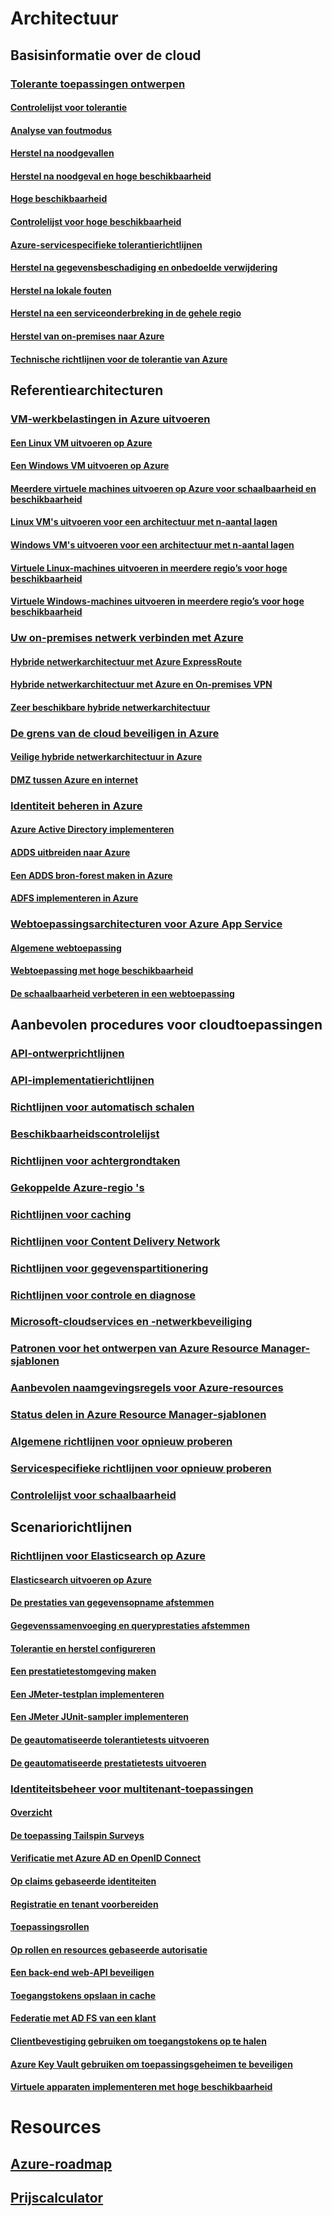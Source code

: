 # Architectuur

## Basisinformatie over de cloud

### [Tolerante toepassingen ontwerpen](guidance-resiliency-overview.md)
#### [Controlelijst voor tolerantie](guidance-resiliency-checklist.md)
#### [Analyse van foutmodus](guidance-resiliency-failure-mode-analysis.md)
#### [Herstel na noodgevallen](..\resiliency\resiliency-disaster-recovery-azure-applications.md)
#### [Herstel na noodgeval en hoge beschikbaarheid](..\resiliency\resiliency-disaster-recovery-high-availability-azure-applications.md)
#### [Hoge beschikbaarheid](..\resiliency\resiliency-high-availability-azure-applications.md)
#### [Controlelijst voor hoge beschikbaarheid](..\resiliency\resiliency-high-availability-checklist.md)
#### [Azure-servicespecifieke tolerantierichtlijnen](..\resiliency\resiliency-service-guidance-index.md)
#### [Herstel na gegevensbeschadiging en onbedoelde verwijdering](..\resiliency\resiliency-technical-guidance-recovery-data-corruption.md)
#### [Herstel na lokale fouten](..\resiliency\resiliency-technical-guidance-recovery-local-failures.md)
#### [Herstel na een serviceonderbreking in de gehele regio](..\resiliency\resiliency-technical-guidance-recovery-loss-azure-region.md)
#### [Herstel van on-premises naar Azure](..\resiliency\resiliency-technical-guidance-recovery-on-premises-azure.md)
#### [Technische richtlijnen voor de tolerantie van Azure](..\resiliency\resiliency-technical-guidance.md)


## Referentiearchitecturen

### [VM-werkbelastingen in Azure uitvoeren](guidance-ra-compute.md)
#### [Een Linux VM uitvoeren op Azure](guidance-compute-single-vm-linux.md)
#### [Een Windows VM uitvoeren op Azure](guidance-compute-single-vm.md)
#### [Meerdere virtuele machines uitvoeren op Azure voor schaalbaarheid en beschikbaarheid](guidance-compute-multi-vm.md)
#### [Linux VM's uitvoeren voor een architectuur met n-aantal lagen](guidance-compute-n-tier-vm-linux.md)
#### [Windows VM's uitvoeren voor een architectuur met n-aantal lagen](guidance-compute-n-tier-vm.md)
#### [Virtuele Linux-machines uitvoeren in meerdere regio’s voor hoge beschikbaarheid](guidance-compute-multiple-datacenters-linux.md)
#### [Virtuele Windows-machines uitvoeren in meerdere regio’s voor hoge beschikbaarheid](guidance-compute-multiple-datacenters.md)

### [Uw on-premises netwerk verbinden met Azure](guidance-ra-hybrid-networking.md)
#### [Hybride netwerkarchitectuur met Azure ExpressRoute](guidance-hybrid-network-expressroute.md)
#### [Hybride netwerkarchitectuur met Azure en On-premises VPN](guidance-hybrid-network-vpn.md)
#### [Zeer beschikbare hybride netwerkarchitectuur](guidance-hybrid-network-expressroute-vpn-failover.md)

### [De grens van de cloud beveiligen in Azure](guidance-ra-network-security.md)
#### [Veilige hybride netwerkarchitectuur in Azure](guidance-iaas-ra-secure-vnet-hybrid.md)
#### [DMZ tussen Azure en internet](guidance-iaas-ra-secure-vnet-dmz.md)

### [Identiteit beheren in Azure](guidance-ra-identity.md)
#### [Azure Active Directory implementeren](guidance-identity-aad.md)
#### [ADDS uitbreiden naar Azure](guidance-identity-adds-extend-domain.md)
#### [Een ADDS bron-forest maken in Azure](guidance-identity-adds-resource-forest.md)
#### [ADFS implementeren in Azure](guidance-identity-adfs.md)

### [Webtoepassingsarchitecturen voor Azure App Service](guidance-ra-app-service.md)
#### [Algemene webtoepassing](guidance-web-apps-basic.md)
#### [Webtoepassing met hoge beschikbaarheid](guidance-web-apps-multi-region.md)
#### [De schaalbaarheid verbeteren in een webtoepassing](guidance-web-apps-scalability.md)


## Aanbevolen procedures voor cloudtoepassingen

### [API-ontwerprichtlijnen](..\best-practices-api-design.md)
### [API-implementatierichtlijnen](..\best-practices-api-implementation.md)
### [Richtlijnen voor automatisch schalen](..\best-practices-auto-scaling.md)
### [Beschikbaarheidscontrolelijst](..\best-practices-availability-checklist.md)
### [Richtlijnen voor achtergrondtaken](..\best-practices-background-jobs.md)
### [Gekoppelde Azure-regio 's](..\best-practices-availability-paired-regions.md)
### [Richtlijnen voor caching](..\best-practices-caching.md)
### [Richtlijnen voor Content Delivery Network](..\best-practices-cdn.md)
### [Richtlijnen voor gegevenspartitionering](..\best-practices-data-partitioning.md)
### [Richtlijnen voor controle en diagnose](..\best-practices-monitoring.md)
### [Microsoft-cloudservices en -netwerkbeveiliging](..\best-practices-network-security.md)
### [Patronen voor het ontwerpen van Azure Resource Manager-sjablonen](..\best-practices-resource-manager-design-templates.md)
### [Aanbevolen naamgevingsregels voor Azure-resources](guidance-naming-conventions.md)
### [Status delen in Azure Resource Manager-sjablonen](..\best-practices-resource-manager-state.md)
### [Algemene richtlijnen voor opnieuw proberen](..\best-practices-retry-general.md)
### [Servicespecifieke richtlijnen voor opnieuw proberen](..\best-practices-retry-service-specific.md)
### [Controlelijst voor schaalbaarheid](..\best-practices-scalability-checklist.md)


## Scenariorichtlijnen

### [Richtlijnen voor Elasticsearch op Azure](guidance-elasticsearch.md)
#### [Elasticsearch uitvoeren op Azure](guidance-elasticsearch-running-on-azure.md)
#### [De prestaties van gegevensopname afstemmen](guidance-elasticsearch-tuning-data-ingestion-performance.md)
#### [Gegevenssamenvoeging en queryprestaties afstemmen](guidance-elasticsearch-tuning-data-aggregation-and-query-performance.md)
#### [Tolerantie en herstel configureren](guidance-elasticsearch-configuring-resilience-and-recovery.md)
#### [Een prestatietestomgeving maken](guidance-elasticsearch-creating-performance-testing-environment.md)
#### [Een JMeter-testplan implementeren](guidance-elasticsearch-implementing-jmeter-test-plan.md)
#### [Een JMeter JUnit-sampler implementeren](guidance-elasticsearch-deploying-jmeter-junit-sampler.md)
#### [De geautomatiseerde tolerantietests uitvoeren](guidance-elasticsearch-running-automated-resilience-tests.md)
#### [De geautomatiseerde prestatietests uitvoeren](guidance-elasticsearch-running-automated-performance-tests.md)

### [Identiteitsbeheer voor multitenant-toepassingen](guidance-multitenant-identity.md)
#### [Overzicht](guidance-multitenant-identity-intro.md)
#### [De toepassing Tailspin Surveys](guidance-multitenant-identity-tailspin.md)
#### [Verificatie met Azure AD en OpenID Connect](guidance-multitenant-identity-authenticate.md)
#### [Op claims gebaseerde identiteiten](guidance-multitenant-identity-claims.md)
#### [Registratie en tenant voorbereiden](guidance-multitenant-identity-signup.md)
#### [Toepassingsrollen](guidance-multitenant-identity-app-roles.md)
#### [Op rollen en resources gebaseerde autorisatie](guidance-multitenant-identity-authorize.md)
#### [Een back-end web-API beveiligen](guidance-multitenant-identity-web-api.md)
#### [Toegangstokens opslaan in cache](guidance-multitenant-identity-token-cache.md)
#### [Federatie met AD FS van een klant](guidance-multitenant-identity-adfs.md)
#### [Clientbevestiging gebruiken om toegangstokens op te halen](guidance-multitenant-identity-client-assertion.md)
#### [Azure Key Vault gebruiken om toepassingsgeheimen te beveiligen](guidance-multitenant-identity-keyvault.md)
#### [Virtuele apparaten implementeren met hoge beschikbaarheid](guidance-nva-ha.md)
# Resources
## [Azure-roadmap](https://azure.microsoft.com/roadmap/)
## [Prijscalculator](https://azure.microsoft.com/pricing/calculator/)
